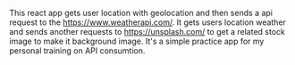 This react app gets user location with geolocation and then sends a api request to the https://www.weatherapi.com/.
It gets users location weather and sends another requests to https://unsplash.com/ to get a related stock image to make it background image. 
It's a simple practice app for my personal training on API consumtion.

